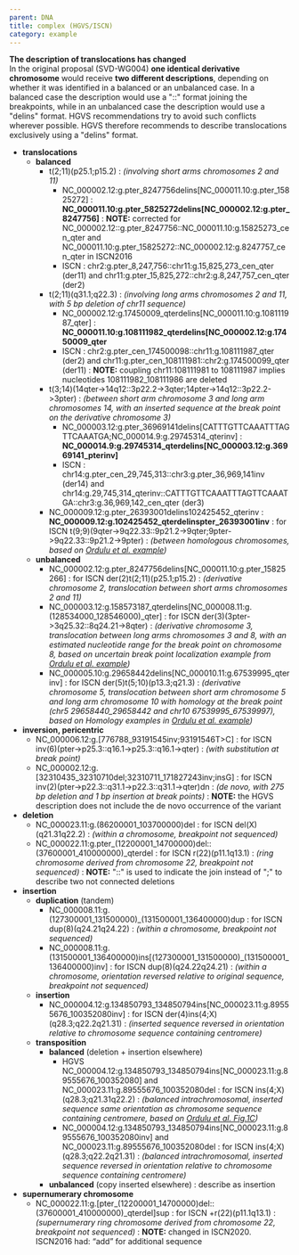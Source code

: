 ```yaml
---
parent: DNA
title: complex (HGVS/ISCN)
category: example
---
```


**The description of translocations has changed**<br>
In the original proposal (SVD-WG004) **one identical derivative chromosome** would receive **two different descriptions**, depending on whether it was identified in a balanced or an unbalanced case. In a balanced case the description would use a "::" format joining the breakpoints, while in an unbalanced case the description would use a "delins" format. HGVS recommendations try to avoid such conflicts wherever possible. HGVS therefore recommends to describe translocations exclusively using a "delins" format. 

*	**translocations**
	*	**balanced**
		*	t(2;11)(p25.1;p15.2)
		:	_(involving short arms chromosomes 2 and 11)_
			*	NC\_000002.12:g.pter\_8247756delins[NC\_000011.10:g.pter\_15825272]
			:	**NC\_000011.10:g.pter\_5825272delins[NC\_000002.12:g.pter\_8247756]**
			:	**NOTE:**	corrected for NC\_000002.12::g.pter\_8247756::NC\_000011.10:g.15825273\_cen\_qter and NC\_000011.10:g.pter\_15825272::NC\_000002.12:g.8247757\_cen\_qter in ISCN2016
			*	ISCN
			:	chr2:g.pter\_8,247,756::chr11:g.15,825,273\_cen\_qter (der11) and chr11:g.pter\_15,825,272::chr2:g.8,247,757\_cen\_qter (der2)
		*	t(2;11)(q31.1;q22.3)
		:	_(involving long arms chromosomes 2 and 11, with 5 bp deletion of chr11 sequence)_
			*	NC\_000002.12:g.17450009\_qterdelins[NC\_000011.10:g.108111987\_qter]
			:	**NC\_000011.10:g.108111982\_qterdelins[NC\_000002.12:g.17450009\_qter**
			*	ISCN
			:	chr2:g.pter\_cen\_174500098::chr11:g.108111987\_qter (der2) and chr11:g.pter\_cen\_108111981::chr2:g.174500099\_qter (der11)
			:	**NOTE:**	coupling chr11:108111981 to 108111987 implies nucleotides 108111982\_108111986 are deleted
		*	t(3;14)(14qter->14q12::3p22.2->3qter;14pter->14q12::3p22.2->3pter)
		:	_(between short arm chromosome 3 and long arm chromosomes 14, with an inserted sequence at the break point on the derivative chromosome 3)_
			*	NC\_000003.12:g.pter\_36969141delins[CATTTGTTCAAATTTAGTTCAAATGA;NC\_000014.9:g.29745314\_qterinv]
			:	**NC\_000014.9:g.29745314\_qterdelins[NC\_000003.12:g.36969141\_pterinv]**
			*	ISCN
			:	chr14:g.pter\_cen\_29,745,313::chr3:g.pter\_36,969,141inv (der14) and chr14:g.29,745,314\_qterinv::CATTTGTTCAAATTTAGTTCAAATGA::chr3:g.36,969,142\_cen\_qter (der3)
		*	NC\_000009.12:g.pter\_26393001delins102425452\_qterinv
		:	**NC\_000009.12:g.102425452\_qterdelinspter\_26393001inv**
		:	for ISCN t(9;9)(9qter->9q22.33::9p21.2->9qter;9pter->9q22.33::9p21.2->9pter)
		:	_(between homologous chromosomes, based on [Ordulu et al. example](https://www.cell.com/ajhg/fulltext/S0002-9297(14)00172-4))_	
	*	**unbalanced**
		*	NC\_000002.12:g.pter\_8247756delins[NC\_000011.10:g.pter\_15825266]
		:	for ISCN der(2)t(2;11)(p25.1;p15.2)
		:	_(derivative chromosome 2, translocation between short arms chromosomes 2 and 11)_
		*	NC\_000003.12:g.158573187\_qterdelins[NC\_000008.11:g.(128534000\_128546000)\_qter]
		:	for ISCN der(3)(3pter->3q25.32::8q24.21->8qter)
		:	_(derivative chromosome 3, translocation between long arms chromosomes 3 and 8, with an estimated nucleotide range for the break point on chromosome 8, based on uncertain break point localization example from [Ordulu et al. example](https://www.cell.com/ajhg/fulltext/S0002-9297(14)00172-4))_
		*	NC\_000005.10:g.29658442delins[NC\_000010.11:g.67539995\_qterinv]
		:	for ISCN der(5)t(5;10)(p13.3;q21.3)
		:	_(derivative chromosome 5, translocation between short arm chromosome 5 and long arm chromosome 10 with homology at the break point (chr5 29658440\_29658442 and chr10 67539995\_67539997), based on Homology examples in [Ordulu et al. example](https://www.cell.com/ajhg/fulltext/S0002-9297(14)00172-4))_
*	**inversion, pericentric**
	*	NC\_000006.12:g.[776788\_93191545inv;93191546T>C]
	:	for ISCN inv(6)(pter->p25.3::q16.1->p25.3::q16.1->qter)
	:	_(with substitution at break point)_
	*	NC\_000002.12:g.[32310435\_32310710del;32310711\_171827243inv;insG]
	:	for ISCN inv(2)(pter->p22.3::q31.1->p22.3::q31.1->qter)dn
	:	_(de novo, with 275 bp deletion and 1 bp insertion at break points)_
	:	**NOTE:**	the HGVS description does not include the de novo occurrence of the variant
*	**deletion**
	*	NC_000023.11:g.(86200001\_103700000)del
	:	for ISCN del(X)(q21.31q22.2)
	:	_(within a chromosome, breakpoint not sequenced)_
	*	NC\_000022.11:g.pter\_(12200001\_14700000)del::(37600001\_410000000)\_qterdel
	:	for ISCN r(22)(p11.1q13.1)
	:	_(ring chromosome derived from chromosome 22, breakpoint not sequenced)_
	:	**NOTE:**	"::" is used to indicate the join instead of ";" to describe two not connected deletions
*	**insertion**
	*	**duplication**  (tandem)
		*	NC\_000008.11:g.(127300001\_131500000)\_(131500001\_136400000)dup
		:	for ISCN dup(8)(q24.21q24.22)
		:	_(within a chromosome, breakpoint not sequenced)_
		*	NC\_000008.11:g.(131500001\_136400000)ins[(127300001\_131500000)\_(131500001\_136400000)inv]
		:	for ISCN dup(8)(q24.22q24.21)
		:	_(within a chromosome, orientation reversed relative to original sequence, breakpoint not sequenced)_
	*	**insertion**
		*	NC\_000004.12:g.134850793\_134850794ins[NC\_000023.11:g.89555676\_100352080inv]
		:	for ISCN der(4)ins(4;X)(q28.3;q22.2q21.31)
		:	_(inserted sequence reversed in orientation relative to chromosome sequence containing centromere)_
	*	**transposition**
		*	**balanced**  (deletion + insertion elsewhere)
			*	HGVS NC\_000004.12:g.134850793\_134850794ins[NC\_000023.11:g.89555676\_100352080] and NC\_000023.11:g.89555676\_100352080del
			:	for ISCN ins(4;X)(q28.3;q21.31q22.2)
			:	_(balanced intrachromosomal, inserted sequence same orientation as chromosome sequence containing centromere, based on [Ordulu et al. Fig.1C](https://www.cell.com/ajhg/fulltext/S0002-9297(14)00172-4))_
			*	NC\_000004.12:g.134850793\_134850794ins[NC\_000023.11:g.89555676\_100352080inv] and NC\_000023.11:g.89555676\_100352080del
			:	for ISCN ins(4;X)(q28.3;q22.2q21.31)
			:	_(balanced intrachromosomal, inserted sequence reversed in orientation relative to chromosome sequence containing centromere)_
		*	**unbalanced**  (copy inserted elsewhere)
		:	describe as insertion
*	**supernumerary chromosome**
	*	NC\_000022.11:g.[pter\_(12200001\_14700000)del::(37600001\_410000000)\_qterdel]sup
	:	for ISCN +r(22)(p11.1q13.1)
	:	_(supernumerary ring chromosome derived from chromosome 22, breakpoint not sequenced)_
	:	**NOTE:**	changed in ISCN2020. ISCN2016 had: “add” for additional sequence
